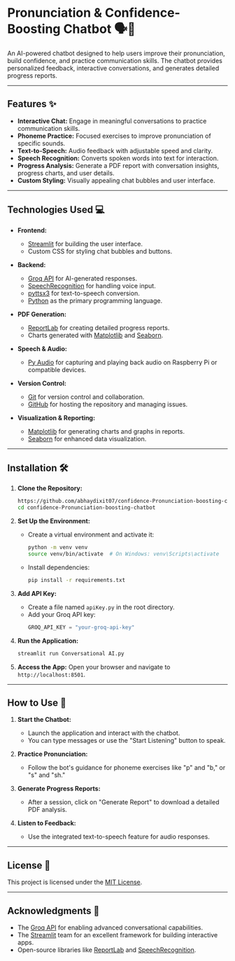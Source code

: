 # Pronunciation & Confidence-Boosting Chatbot 🗣️🤖

An AI-powered chatbot designed to help users improve their pronunciation, build confidence, and practice communication skills. The chatbot provides personalized feedback, interactive conversations, and generates detailed progress reports.

---

## Features ✨

- **Interactive Chat:** Engage in meaningful conversations to practice communication skills.
- **Phoneme Practice:** Focused exercises to improve pronunciation of specific sounds.
- **Text-to-Speech:** Audio feedback with adjustable speed and clarity.
- **Speech Recognition:** Converts spoken words into text for interaction.
- **Progress Analysis:** Generate a PDF report with conversation insights, progress charts, and user details.
- **Custom Styling:** Visually appealing chat bubbles and user interface.

---

## Technologies Used 💻

- **Frontend:**
  - [Streamlit](https://streamlit.io/) for building the user interface.
  - Custom CSS for styling chat bubbles and buttons.

- **Backend:**
  - [Groq API](https://groq.com/) for AI-generated responses.
  - [SpeechRecognition](https://pypi.org/project/SpeechRecognition/) for handling voice input.
  - [pyttsx3](https://pypi.org/project/pyttsx3/) for text-to-speech conversion.
  - [Python](https://www.python.org/) as the primary programming language.

- **PDF Generation:**
  - [ReportLab](https://www.reportlab.com/) for creating detailed progress reports.
  - Charts generated with [Matplotlib](https://matplotlib.org/) and [Seaborn](https://seaborn.pydata.org/).

- **Speech & Audio:**
  - [Py Audio](https://pypi.org/project/pyaudio/) for capturing and playing back audio on Raspberry Pi or compatible devices.

- **Version Control:**
  - [Git](https://git-scm.com/) for version control and collaboration.
  - [GitHub](https://github.com/) for hosting the repository and managing issues.

- **Visualization & Reporting:**
  - [Matplotlib](https://matplotlib.org/) for generating charts and graphs in reports.
  - [Seaborn](https://seaborn.pydata.org/) for enhanced data visualization.


---

## Installation 🛠️

1. **Clone the Repository:**
   ```bash
   https://github.com/abhaydixit07/confidence-Pronunciation-boosting-chatbot.git
   cd confidence-Pronunciation-boosting-chatbot

2. **Set Up the Environment:**
   - Create a virtual environment and activate it:
     ```bash
     python -m venv venv
     source venv/bin/activate  # On Windows: venv\Scripts\activate
     ```
   - Install dependencies:
     ```bash
     pip install -r requirements.txt
     ```

3. **Add API Key:**
   - Create a file named `apiKey.py` in the root directory.
   - Add your Groq API key:
     ```python
     GROQ_API_KEY = "your-groq-api-key"
     ```

4. **Run the Application:**
   ```bash
   streamlit run Conversational AI.py
   ```

5. **Access the App:**
   Open your browser and navigate to `http://localhost:8501`.

---

## How to Use 📖

1. **Start the Chatbot:**
   - Launch the application and interact with the chatbot.
   - You can type messages or use the "Start Listening" button to speak.

2. **Practice Pronunciation:**
   - Follow the bot's guidance for phoneme exercises like "p" and "b," or "s" and "sh."

3. **Generate Progress Reports:**
   - After a session, click on "Generate Report" to download a detailed PDF analysis.

4. **Listen to Feedback:**
   - Use the integrated text-to-speech feature for audio responses.


---

## License 📜

This project is licensed under the [MIT License](https://github.com/abhaydixit07/confidence-Pronunciation-boosting-chatbot/blob/main/LICENSE).

---

## Acknowledgments 🙏

- The [Groq API](https://groq.com/) for enabling advanced conversational capabilities.
- The [Streamlit](https://streamlit.io/) team for an excellent framework for building interactive apps.
- Open-source libraries like [ReportLab](https://www.reportlab.com/) and [SpeechRecognition](https://pypi.org/project/SpeechRecognition/).
